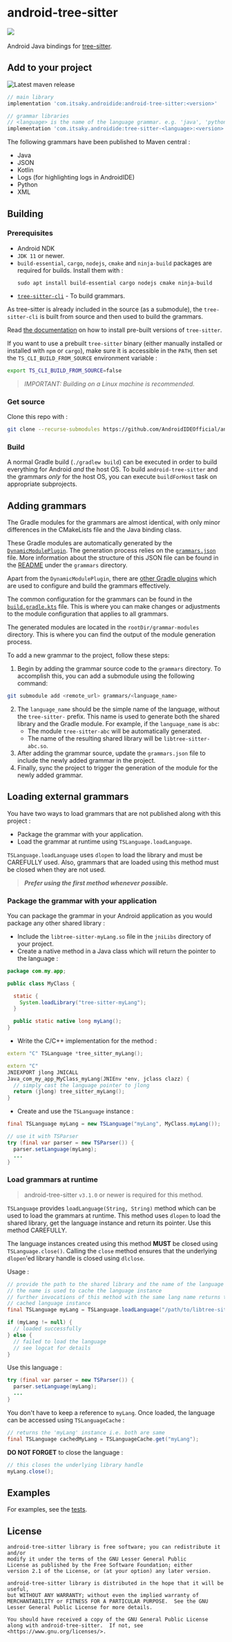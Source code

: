 # android-tree-sitter
<a href="https://github.com/itsaky/AndroidIDE"><img src="https://androidide.com/github/img/androidide.php?part&for-the-badge"/></a><br><br> 
Android Java bindings for [tree-sitter](https://tree-sitter.github.io/tree-sitter/).

## Add to your project

![Latest maven release](https://img.shields.io/maven-central/v/com.itsaky.androidide/android-tree-sitter)

```gradle
// main library
implementation 'com.itsaky.androidide:android-tree-sitter:<version>'

// grammar libraries
// <language> is the name of the language grammar. e.g. 'java', 'python', 'xml', etc.
implementation 'com.itsaky.androidide:tree-sitter-<language>:<version>'
```

The following grammars have been published to Maven central :
- Java
- JSON
- Kotlin
- Logs (for highlighting logs in AndroidIDE)
- Python
- XML

## Building

### Prerequisites

- Android NDK
- `JDK 11` or newer.
- `build-essential`, `cargo`, `nodejs`, `cmake` and `ninja-build` packages are required for builds. Install them with :
  ```
  sudo apt install build-essential cargo nodejs cmake ninja-build
  ```
- [`tree-sitter-cli`](https://github.com/tree-sitter/tree-sitter/tree/master/cli) - To build grammars.

As tree-sitter is already included in the source (as a submodule), the `tree-sitter-cli` is built from source and then used to build the grammars.

Read [the documentation](https://github.com/tree-sitter/tree-sitter/tree/master/cli) on how to install pre-built versions of `tree-sitter`.

If you want to use a prebuilt `tree-sitter` binary (either manually installed or installed with `npm` or `cargo`), make sure it is accessible in the `PATH`, then set the `TS_CLI_BUILD_FROM_SOURCE` environment variable :

```bash
export TS_CLI_BUILD_FROM_SOURCE=false
```

> _IMPORTANT: Building on a Linux machine is recommended._

### Get source

Clone this repo with :

```bash
git clone --recurse-submodules https://github.com/AndroidIDEOfficial/android-tree-sitter
```

### Build

A normal Gradle build (`./gradlew build`) can be executed in order to build everything for Android _and_ the host OS. To build `android-tree-sitter` and the grammars _only_ for the host OS, you can execute `buildForHost` task on appropriate subprojects.

## Adding grammars

The Gradle modules for the grammars are almost identical, with only minor differences in the CMakeLists file and the Java binding class.

These Gradle modules are automatically generated by the [`DynamicModulePlugin`](https://github.com/AndroidIDEOfficial/android-tree-sitter/tree/dev/build-logic/ats/src/main/java/com/itsaky/androidide/treesitter/DynamicModulePlugin.kt). The generation process relies on the [`grammars.json`](https://github.com/AndroidIDEOfficial/android-tree-sitter/tree/dev/grammars/grammars.json) file. More information about the structure of this JSON file can be found in the [README](https://github.com/AndroidIDEOfficial/android-tree-sitter/blob/dev/grammars/README.md) under the `grammars` directory.

Apart from the `DynamicModulePlugin`, there are [other Gradle plugins](https://github.com/AndroidIDEOfficial/android-tree-sitter/tree/dev/build-logic/ats/src/main/java/com/itsaky/androidide/treesitter) which are used to configure and build the grammars effectively.

The common configuration for the grammars can be found in the [`build.gradle.kts`](https://github.com/AndroidIDEOfficial/android-tree-sitter/blob/52cc0400feee5079cac25b27d1e7b673ee53f436/build.gradle.kts#L136) file. This is where you can make changes or adjustments to the module configuration that applies to all grammars.

The generated modules are located in the `rootDir/grammar-modules` directory. This is where you can find the output of the module generation process.

To add a new grammar to the project, follow these steps:

1. Begin by adding the grammar source code to the `grammars` directory. To accomplish this, you can add a submodule using the following command:
```bash
git submodule add <remote_url> grammars/<language_name>
```
2. The `language_name` should be the simple name of the language, without the `tree-sitter-` prefix. This name is used to generate both the shared library and the Gradle module. For example, if the `language_name` is `abc`:
    - The module `tree-sitter-abc` will be automatically generated.
    - The name of the resulting shared library will be `libtree-sitter-abc.so`.
3. After adding the grammar source, update the `grammars.json` file to include the newly added grammar in the project.
4. Finally, sync the project to trigger the generation of the module for the newly added grammar.

## Loading external grammars

You have two ways to load grammars that are not published along with this project :

- Package the grammar with your application.
- Load the grammar at runtime using `TSLanguage.loadLanguage`.

`TSLanguage.loadLanguage` uses `dlopen` to load the library and must be CAREFULLY used. Also, grammars that are loaded using this method must be closed when they are not used.

> **_Prefer using the first method whenever possible._**

### Package the grammar with your application

You can package the grammar in your Android application as you would package any other shared library :

- Include the `libtree-sitter-myLang.so` file in the `jniLibs` directory of your project.
- Create a native method in a Java class which will return the pointer to the language :
```java
package com.my.app;

public class MyClass {

  static {
    System.loadLibrary("tree-sitter-myLang");
  }

  public static native long myLang();
}
```

- Write the C/C++ implementation for the method :
```c++
extern "C" TSLanguage *tree_sitter_myLang();

extern "C"
JNIEXPORT jlong JNICALL
Java_com_my_app_MyClass_myLang(JNIEnv *env, jclass clazz) {
  // simply cast the language pointer to jlong
  return (jlong) tree_sitter_myLang();
}
```

- Create and use the `TSLanguage` instance :

```java
final TSLanguage myLang = new TSLanguage("myLang", MyClass.myLang());

// use it with TSParser
try (final var parser = new TSParser()) {
  parser.setLanguage(myLang);
  ...
}
```

### Load grammars at runtime

> android-tree-sitter `v3.1.0` or newer is required for this method.

`TSLanguage` provides `loadLanguage(String, String)` method which can be used to load the grammars at runtime. This method uses `dlopen` to load the shared library, get the language instance and return its pointer. Use this method CAREFULLY.

The language instances created using this method **MUST** be closed using `TSLanguage.close()`. Calling the `close` method ensures that the underlying `dlopen`'ed library handle is closed using `dlclose`.

Usage :
```java
// provide the path to the shared library and the name of the language
// the name is used to cache the language instance
// further invocations of this method with the same lang name returns the
// cached language instance
final TSLanguage myLang = TSLanguage.loadLanguage("/path/to/libtree-sitter-myLang.so", "myLang");

if (myLang != null) {
  // loaded successfully
} else {
  // failed to load the language
  // see logcat for details
}
```

Use this language :
```java
try (final var parser = new TSParser()) {
  parser.setLanguage(myLang);
  ...
}
```

You don't have to keep a reference to `myLang`. Once loaded, the language can be accessed using `TSLanguageCache` :
```java
// returns the 'myLang' instance i.e. both are same
final TSLanguage cachedMyLang = TSLanguageCache.get("myLang");
```

**DO NOT FORGET** to close the language :
```java
// this closes the underlying library handle
myLang.close();
```

## Examples

For examples, see the [tests](https://github.com/AndroidIDEOfficial/android-tree-sitter/tree/dev/android-tree-sitter/src/test/java/com/itsaky/androidide/treesitter).

## License

```
android-tree-sitter library is free software; you can redistribute it and/or
modify it under the terms of the GNU Lesser General Public
License as published by the Free Software Foundation; either
version 2.1 of the License, or (at your option) any later version.

android-tree-sitter library is distributed in the hope that it will be useful,
but WITHOUT ANY WARRANTY; without even the implied warranty of
MERCHANTABILITY or FITNESS FOR A PARTICULAR PURPOSE.  See the GNU
Lesser General Public License for more details.

You should have received a copy of the GNU General Public License
along with android-tree-sitter.  If not, see <https://www.gnu.org/licenses/>.
```